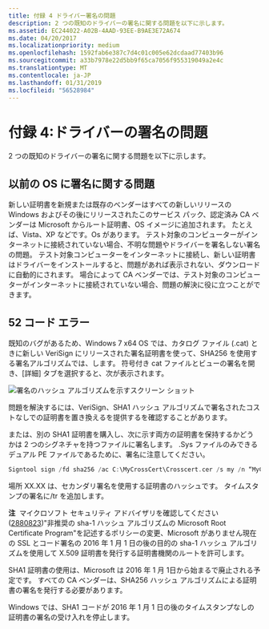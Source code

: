 ```yaml
---
title: 付録 4 ドライバー署名の問題
description: 2 つの既知のドライバーの署名に関する問題を以下に示します。
ms.assetid: EC244022-A02B-4AAD-93EE-B9AE3E72A674
ms.date: 04/20/2017
ms.localizationpriority: medium
ms.openlocfilehash: 1592fab6e387c7d4c01c005e62dcdaad77403b96
ms.sourcegitcommit: a33b7978e22d5bb9f65ca7056f955319049a2e4c
ms.translationtype: MT
ms.contentlocale: ja-JP
ms.lasthandoff: 01/31/2019
ms.locfileid: "56528984"
---
```

# <a name="appendix-4-driver-signing-issues"></a>付録 4:ドライバーの署名の問題


2 つの既知のドライバーの署名に関する問題を以下に示します。

## <a name="signing-issue-with-previous-os"></a>以前の OS に署名に関する問題


新しい証明書を新規または既存のベンダーはすべての新しいリリースの Windows およびその後にリリースされたこのサービス パック、認定済み CA ベンダーは Microsoft からルート証明書、OS イメージに追加されます。 たとえば、Vista、XP などです。Os があります。 テスト対象のコンピューターがインターネットに接続されていない場合、不明な問題やドライバーを署名しない署名の問題。 テスト対象コンピューターをインターネットに接続し、新しい証明書はドライバーをインストールすると、問題があれば表示されない、ダウンロードに自動的にされます。 場合によって CA ベンダーでは、テスト対象のコンピューターがインターネットに接続されていない場合、問題の解決に役に立つことができます。

## <a name="code-52-error"></a>52 コード エラー


既知のバグがあるため、Windows 7 x64 OS では、カタログ ファイル (.cat) ときに新しい VeriSign にリリースされた署名証明書を使って、SHA256 を使用する署名アルゴリズムでは、します。 符号付き cat ファイルとビューの署名を開き、[詳細] タブを選択すると、次が表示されます。

![署名のハッシュ アルゴリズムを示すスクリーン ショット](images/tutorialcertsignaturehashalg.png)

問題を解決するには、VeriSign、SHA1 ハッシュ アルゴリズムで署名されたコストなしでの証明書を置き換えるを提供するを確認することがあります。

または、別の SHA1 証明書を購入し、次に示す両方の証明書を保持するかどうかは 2 つのシグネチャを持つファイルに署名します。 .Sys ファイルのみできるデュアル PE ファイルであるために、署名に注意してください。

```cpp
Signtool sign /fd sha256 /ac C:\MyCrossCert\Crosscert.cer /s my /n “MyCompany Inc. “ /ph /as /sha1 XX...XX C:\DriverDir\toaster.SYS
```

場所 XX.XX は、セカンダリ署名を使用する証明書のハッシュです。 タイムスタンプの署名に/tr を追加します。

**注**  マイクロソフト セキュリティ アドバイザリを確認してください ([2880823](https://technet.microsoft.com/library/security/2880823))"非推奨の sha-1 ハッシュ アルゴリズムの Microsoft Root Certificate Program"を記述するポリシーの変更、Microsoft がありません現在の SSL とコード署名の 2016 年 1 月 1 日の後の目的の sha-1 ハッシュ アルゴリズムを使用して X.509 証明書を発行する証明書機関のルートを許可します。

 

SHA1 証明書の使用は、Microsoft は 2016 年 1 月 1日から始まるで廃止される予定です。 すべての CA ベンダーは、SHA256 ハッシュ アルゴリズムによる証明書の署名を発行する必要があります。

Windows では、SHA1 コードが 2016 年 1 月 1 日の後のタイムスタンプなしの証明書の署名の受け入れを停止します。

 

 





